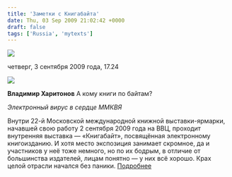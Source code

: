 ```yaml
---
title: 'Заметки с Книгабайта'
date: Thu, 03 Sep 2009 21:02:42 +0000
draft: false
tags: ['Russia', 'mytexts']
---
```


[![](http://www.chaskor.ru/images/logo5.gif)](http://www.chaskor.ru)

четверг, 3 сентября 2009 года, 17.24

  

![](http://www.chaskor.ru/posts_images_200909/392_300_9919_coboobig.jpg)

**Владимир Харитонов** А кому книги по байтам?

_Электронный вирус в сердце ММКВЯ_

Внутри 22-й Московской международной книжной выставки-ярмарки, начавшей свою работу 2 сентября 2009 года на ВВЦ, проходит внутренняя выставка — «Книгабайт», посвящённая электронному книгоизданию. И хотя место экспозиция занимает скромное, да и участников у неё тоже немного, но по их бодрым, в отличие от большинства издателей, лицам понятно — у них всё хорошо. Крах целой отрасли начался без паники. [Подробнее](http://www.chaskor.ru/p.php?id=9919)